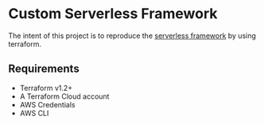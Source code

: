 # Custom Serverless Framework

The intent of this project is to reproduce the [serverless framework](https://www.serverless.com/) by using terraform.

## Requirements

- Terraform v1.2+
- A Terraform Cloud account
- AWS Credentials
- AWS CLI
